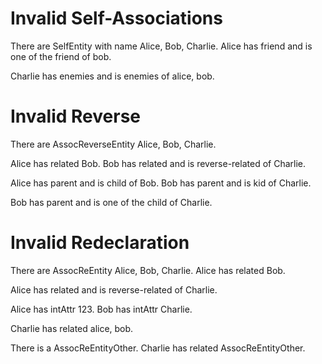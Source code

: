 
# Invalid Self-Associations

There are SelfEntity with name Alice, Bob, Charlie.
Alice has friend and is one of the friend of bob.
<!--      ^
error: mismatching cardinalities of self-association 'SelfEntity.friend' [association.self.cardinality.mismatch]
-->

Charlie has enemies and is enemies of alice, bob.
<!--        ^
error: mismatching cardinalities of self-association 'SelfEntity.enemies' [association.self.cardinality.mismatch]
-->

# Invalid Reverse

There are AssocReverseEntity Alice, Bob, Charlie.

Alice has related Bob.
Bob has related and is reverse-related of Charlie.
<!--                   ^
error: invalid reverse association name 'reverseRelated' - 'AssocReverseEntity.related' was already declared as unidirectional [association.reverse.late]
-->

Alice has parent and is child of Bob.
Bob has parent and is kid of Charlie.
<!--                  ^
error: conflicting redeclaration of reverse association of 'AssocReverseEntity.parent' [association.reverse.conflict]
was: AssocReverseEntity.child, association to one 'AssocReverseEntity'
now: AssocReverseEntity.kid, association to one 'AssocReverseEntity'
-->

Bob has parent and is one of the child of Charlie.
<!--                         ^
error: conflicting redeclaration of reverse association of 'AssocReverseEntity.parent' [association.reverse.conflict]
was: AssocReverseEntity.child, association to one 'AssocReverseEntity'
now: AssocReverseEntity.child, association to many 'AssocReverseEntity'
-->

# Invalid Redeclaration

There are AssocReEntity Alice, Bob, Charlie.
Alice has related Bob.

Alice has related and is reverse-related of Charlie.

Alice has intAttr 123.
Bob has intAttr Charlie.
<!--    ^
error: conflicting redeclaration of 'AssocReEntity.intAttr' [property.redeclaration.conflict]
was: attribute of one 'int'
now: association to one 'AssocReEntity'
-->

Charlie has related alice, bob.
<!--        ^
error: conflicting redeclaration of 'AssocReEntity.related' [property.redeclaration.conflict]
was: association to one 'AssocReEntity'
now: association to many 'AssocReEntity'
-->

There is a AssocReEntityOther.
Charlie has related AssocReEntityOther.
<!--        ^
error: conflicting redeclaration of 'AssocReEntity.related' [property.redeclaration.conflict]
was: association to one 'AssocReEntity'
now: association to one 'AssocReEntityOther'
-->
